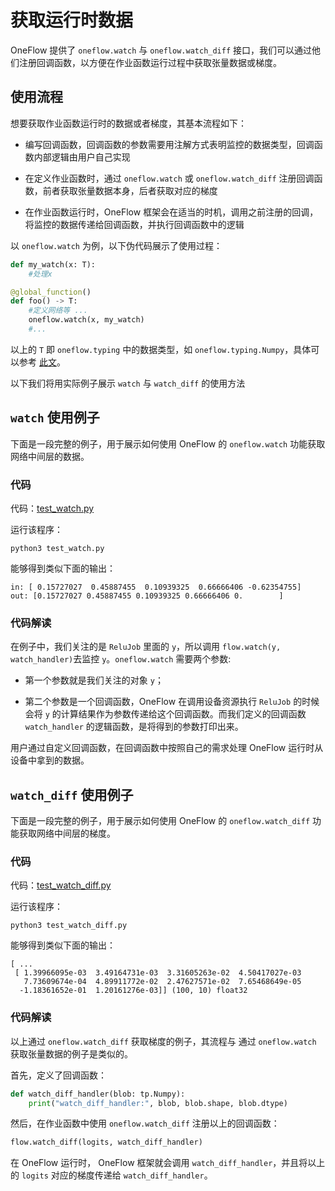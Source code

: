# 获取运行时数据

OneFlow 提供了 `oneflow.watch` 与 `oneflow.watch_diff` 接口，我们可以通过他们注册回调函数，以方便在作业函数运行过程中获取张量数据或梯度。

## 使用流程

想要获取作业函数运行时的数据或者梯度，其基本流程如下：

* 编写回调函数，回调函数的参数需要用注解方式表明监控的数据类型，回调函数内部逻辑由用户自己实现

* 在定义作业函数时，通过 `oneflow.watch` 或 `oneflow.watch_diff` 注册回调函数，前者获取张量数据本身，后者获取对应的梯度

* 在作业函数运行时，OneFlow 框架会在适当的时机，调用之前注册的回调，将监控的数据传递给回调函数，并执行回调函数中的逻辑

以 `oneflow.watch` 为例，以下伪代码展示了使用过程：

```python
def my_watch(x: T):
    #处理x

@global_function()
def foo() -> T:
    #定义网络等 ...
    oneflow.watch(x, my_watch)
    #...
```

以上的 `T` 即 `oneflow.typing` 中的数据类型，如 `oneflow.typing.Numpy`，具体可以参考 [此文](../basics_topics/async_get.md#oneflowtyping)。

以下我们将用实际例子展示 `watch` 与 `watch_diff` 的使用方法

## `watch` 使用例子

下面是一段完整的例子，用于展示如何使用 OneFlow 的 `oneflow.watch` 功能获取网络中间层的数据。

### 代码
代码：[test_watch.py](../code/extended_topics/test_watch.py)

运行该程序：
```shell
python3 test_watch.py
```

能够得到类似下面的输出：
```
in: [ 0.15727027  0.45887455  0.10939325  0.66666406 -0.62354755]
out: [0.15727027 0.45887455 0.10939325 0.66666406 0.        ]
```

### 代码解读
在例子中，我们关注的是 `ReluJob` 里面的 `y`，所以调用 `flow.watch(y, watch_handler)`去监控 `y`。`oneflow.watch` 需要两个参数:

* 第一个参数就是我们关注的对象 `y`；

* 第二个参数是一个回调函数，OneFlow 在调用设备资源执行 `ReluJob` 的时候会将 `y` 的计算结果作为参数传递给这个回调函数。而我们定义的回调函数 `watch_handler` 的逻辑函数，是将得到的参数打印出来。

用户通过自定义回调函数，在回调函数中按照自己的需求处理 OneFlow 运行时从设备中拿到的数据。

## `watch_diff` 使用例子
下面是一段完整的例子，用于展示如何使用 OneFlow 的 `oneflow.watch_diff` 功能获取网络中间层的梯度。

### 代码
代码：[test_watch_diff.py](../code/extended_topics/test_watch_diff.py)

运行该程序：
```shell
python3 test_watch_diff.py
```

能够得到类似下面的输出：
```
[ ...
 [ 1.39966095e-03  3.49164731e-03  3.31605263e-02  4.50417027e-03
   7.73609674e-04  4.89911772e-02  2.47627571e-02  7.65468649e-05
  -1.18361652e-01  1.20161276e-03]] (100, 10) float32
```

### 代码解读
以上通过 `oneflow.watch_diff` 获取梯度的例子，其流程与 通过 `oneflow.watch` 获取张量数据的例子是类似的。

首先，定义了回调函数：
```python
def watch_diff_handler(blob: tp.Numpy):
    print("watch_diff_handler:", blob, blob.shape, blob.dtype)
```

然后，在作业函数中使用 `oneflow.watch_diff` 注册以上的回调函数：
```python
flow.watch_diff(logits, watch_diff_handler)
```

在 OneFlow 运行时， OneFlow 框架就会调用 `watch_diff_handler`，并且将以上的 `logits` 对应的梯度传递给 `watch_diff_handler`。
